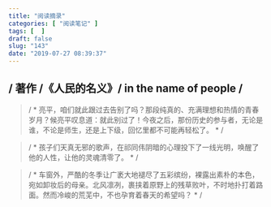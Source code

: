 ```yaml
---
title: "阅读摘录"
categories: [ "阅读笔记" ]
tags: [  ]
draft: false
slug: "143"
date: "2019-07-27 08:39:37"
---
```


## / 著作 /《人民的名义》/ in the name of people / 
> / * 亮平，咱们就此跟过去告别了吗？那段纯真的、充满理想和热情的青春岁月？候亮平叹息道：就此别过了！今夜之后，那份历史的参与者，无论是谁，不论是师生，还是上下级，回忆里都不可能再轻松了。 * /

> / * 孩子们天真无邪的歌声，在祁同伟阴暗的心理投下了一线光明，唤醒了他的人性，让他的灵魂清零了。 * /

> / * 车窗外，严酷的冬季让广袤大地褪尽了五彩缤纷，裸露出素朴的本色，宛如卸妆后的母亲。北风凛冽，裹挟着原野上的残草败叶，不时地扑打着路面。然而冷峻的荒芜中，不也孕育着春天的希望吗？ * /
